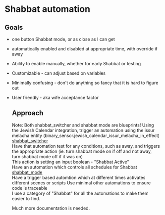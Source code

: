 # Shabbat automation  

## Goals  
* one button Shabbat mode, or as close as I can get
* automatically enabled and disabled at appropriate time, with override if away
* Ability to enable manually, whether for early Shabbat or testing
* Customizable - can adjust based on variables
* Minimally confusing - don't do anything so fancy that it is hard to figure out
* User friendly - aka wife acceptance factor

  ## Approach
  Note:  Both shabbat_switcher and shabbat mode are blueprints!
  Using the Jewish Calendar integration, trigger an automation using the issur melacha entity (binary_sensor.jewish_calendar_issur_melacha_in_effect)  
  [shabbat_switcher](ha/automations/shabbat-switcher.yaml)  
  Have that automation test for any conditions, such as away, and triggers the appropriate action (ie. turn shabbat mode on if off and not away, turn shabbat mode off if it was on)  
  This action is setting an input boolean - "Shabbat Active"  
  Have an automation which controls all schedules for Shabbat  
  [shabbat_mode](ha/automations/shabbat-mode.yaml)  
  Have a trigger based automtion which at different times activates different scenes or scripts 
  Use minimal other automations to ensure code is traceable  
  I use a category of "Shabbat" for all the automations to make them easier to find.

  Much more documentation is needed.
  
  
  
   
